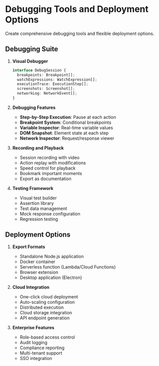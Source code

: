 # Debugging Tools and Deployment Options

Create comprehensive debugging tools and flexible deployment options.

## Debugging Suite

1. **Visual Debugger**
   ```typescript
   interface DebugSession {
     breakpoints: Breakpoint[];
     watchExpressions: WatchExpression[];
     executionTrace: ExecutionStep[];
     screenshots: Screenshot[];
     networkLog: NetworkEvent[];
   }
   ```

2. **Debugging Features**
   - **Step-by-Step Execution**: Pause at each action
   - **Breakpoint System**: Conditional breakpoints
   - **Variable Inspector**: Real-time variable values
   - **DOM Snapshot**: Element state at each step
   - **Network Inspector**: Request/response viewer

3. **Recording and Playback**
   - Session recording with video
   - Action replay with modifications
   - Speed control for playback
   - Bookmark important moments
   - Export as documentation

4. **Testing Framework**
   - Visual test builder
   - Assertion library
   - Test data management
   - Mock response configuration
   - Regression testing

## Deployment Options

1. **Export Formats**
   - Standalone Node.js application
   - Docker container
   - Serverless function (Lambda/Cloud Functions)
   - Browser extension
   - Desktop application (Electron)

2. **Cloud Integration**
   - One-click cloud deployment
   - Auto-scaling configuration
   - Distributed execution
   - Cloud storage integration
   - API endpoint generation

3. **Enterprise Features**
   - Role-based access control
   - Audit logging
   - Compliance reporting
   - Multi-tenant support
   - SSO integration